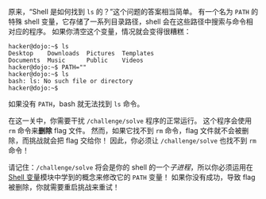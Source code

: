 原来，“Shell 是如何找到 `ls` 的？”这个问题的答案相当简单。
有一个名为 `PATH` 的特殊 shell 变量，它存储了一系列目录路径，shell 会在这些路径中搜索与命令相对应的程序。
如果你清空这个变量，情况就会变得很糟糕：

```console
hacker@dojo:~$ ls
Desktop    Downloads  Pictures  Templates
Documents  Music      Public    Videos
hacker@dojo:~$ PATH=""
hacker@dojo:~$ ls
bash: ls: No such file or directory
hacker@dojo:~$
```

如果没有 `PATH`，bash 就无法找到 `ls` 命令。

在这一关中，你需要干扰 `/challenge/solve` 程序的正常运行。
这个程序会使用 `rm` 命令来**删除** flag 文件。
然而，如果它找不到 `rm` 命令，flag 文件就不会被删除，而挑战就会把 flag 交给你！
因此，你必须让 `/challenge/solve` 也找不到 `rm` 命令！

请记住：`/challenge/solve` 将会是你的 shell 的一个*子进程*，所以你必须运用在[Shell 变量](../variables)模块中学到的概念来修改它的 `PATH` 变量！
如果你没有成功，导致 flag 被删除，你就需要重启挑战来重试！
